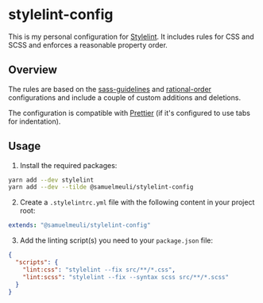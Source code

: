 # stylelint-config

This is my personal configuration for [Stylelint](https://github.com/stylelint/stylelint). It includes rules for CSS and SCSS and enforces a reasonable property order.

## Overview

The rules are based on the [sass-guidelines](https://github.com/bjankord/stylelint-config-sass-guidelines) and [rational-order](https://github.com/constverum/stylelint-config-rational-order) configurations and include a couple of custom additions and deletions.

The configuration is compatible with [Prettier](https://github.com/prettier/prettier) (if it's configured to use tabs for indentation).

## Usage

1. Install the required packages:

```sh
yarn add --dev stylelint
yarn add --dev --tilde @samuelmeuli/stylelint-config
```

2. Create a `.stylelintrc.yml` file with the following content in your project root:

```yml
extends: "@samuelmeuli/stylelint-config"
```

3. Add the linting script(s) you need to your `package.json` file:

```json
{
  "scripts": {
    "lint:css": "stylelint --fix src/**/*.css",
    "lint:scss": "stylelint --fix --syntax scss src/**/*.scss"
  }
}
```
